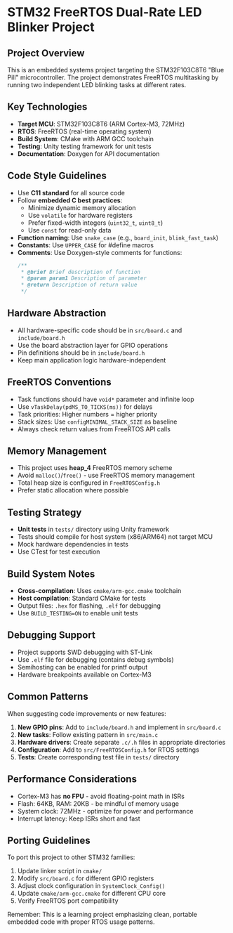 <!-- Use this file to provide workspace-specific custom instructions to Copilot. For more details, visit https://code.visualstudio.com/docs/copilot/copilot-customization#_use-a-githubcopilotinstructionsmd-file -->

# STM32 FreeRTOS Dual-Rate LED Blinker Project

## Project Overview
This is an embedded systems project targeting the STM32F103C8T6 "Blue Pill" microcontroller. The project demonstrates FreeRTOS multitasking by running two independent LED blinking tasks at different rates.

## Key Technologies
- **Target MCU**: STM32F103C8T6 (ARM Cortex-M3, 72MHz)
- **RTOS**: FreeRTOS (real-time operating system)
- **Build System**: CMake with ARM GCC toolchain
- **Testing**: Unity testing framework for unit tests
- **Documentation**: Doxygen for API documentation

## Code Style Guidelines
- Use **C11 standard** for all source code
- Follow **embedded C best practices**:
  - Minimize dynamic memory allocation
  - Use `volatile` for hardware registers
  - Prefer fixed-width integers (`uint32_t`, `uint8_t`)
  - Use `const` for read-only data
- **Function naming**: Use `snake_case` (e.g., `board_init`, `blink_fast_task`)
- **Constants**: Use `UPPER_CASE` for #define macros
- **Comments**: Use Doxygen-style comments for functions:
  ```c
  /**
   * @brief Brief description of function
   * @param param1 Description of parameter
   * @return Description of return value
   */
  ```

## Hardware Abstraction
- All hardware-specific code should be in `src/board.c` and `include/board.h`
- Use the board abstraction layer for GPIO operations
- Pin definitions should be in `include/board.h`
- Keep main application logic hardware-independent

## FreeRTOS Conventions
- Task functions should have `void*` parameter and infinite loop
- Use `vTaskDelay(pdMS_TO_TICKS(ms))` for delays
- Task priorities: Higher numbers = higher priority
- Stack sizes: Use `configMINIMAL_STACK_SIZE` as baseline
- Always check return values from FreeRTOS API calls

## Memory Management
- This project uses **heap_4** FreeRTOS memory scheme
- Avoid `malloc()`/`free()` - use FreeRTOS memory management
- Total heap size is configured in `FreeRTOSConfig.h`
- Prefer static allocation where possible

## Testing Strategy
- **Unit tests** in `tests/` directory using Unity framework
- Tests should compile for host system (x86/ARM64) not target MCU
- Mock hardware dependencies in tests
- Use CTest for test execution

## Build System Notes
- **Cross-compilation**: Uses `cmake/arm-gcc.cmake` toolchain
- **Host compilation**: Standard CMake for tests
- Output files: `.hex` for flashing, `.elf` for debugging
- Use `BUILD_TESTING=ON` to enable unit tests

## Debugging Support
- Project supports SWD debugging with ST-Link
- Use `.elf` file for debugging (contains debug symbols)
- Semihosting can be enabled for printf output
- Hardware breakpoints available on Cortex-M3

## Common Patterns
When suggesting code improvements or new features:

1. **New GPIO pins**: Add to `include/board.h` and implement in `src/board.c`
2. **New tasks**: Follow existing pattern in `src/main.c`
3. **Hardware drivers**: Create separate `.c/.h` files in appropriate directories
4. **Configuration**: Add to `src/FreeRTOSConfig.h` for RTOS settings
5. **Tests**: Create corresponding test file in `tests/` directory

## Performance Considerations
- Cortex-M3 has **no FPU** - avoid floating-point math in ISRs
- Flash: 64KB, RAM: 20KB - be mindful of memory usage
- System clock: 72MHz - optimize for power and performance
- Interrupt latency: Keep ISRs short and fast

## Porting Guidelines
To port this project to other STM32 families:
1. Update linker script in `cmake/`
2. Modify `src/board.c` for different GPIO registers
3. Adjust clock configuration in `SystemClock_Config()`
4. Update `cmake/arm-gcc.cmake` for different CPU core
5. Verify FreeRTOS port compatibility

Remember: This is a learning project emphasizing clean, portable embedded code with proper RTOS usage patterns.
